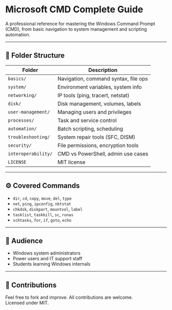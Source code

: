
# Microsoft CMD Complete Guide

A professional reference for mastering the Windows Command Prompt (CMD), from basic navigation to system management and scripting automation.

---

## 📁 Folder Structure

| Folder              | Description |
|---------------------|-------------|
| `basics/`           | Navigation, command syntax, file ops |
| `system/`           | Environment variables, system info |
| `networking/`       | IP tools (ping, tracert, netstat) |
| `disk/`             | Disk management, volumes, labels |
| `user-management/`  | Managing users and privileges |
| `processes/`        | Task and service control |
| `automation/`       | Batch scripting, scheduling |
| `troubleshooting/`  | System repair tools (SFC, DISM) |
| `security/`         | File permissions, encryption tools |
| `interoperability/` | CMD vs PowerShell, admin use cases |
| `LICENSE`           | MIT license |

---

## ⚙️ Covered Commands

- `dir`, `cd`, `copy`, `move`, `del`, `type`
- `net`, `ping`, `ipconfig`, `nbtstat`
- `chkdsk`, `diskpart`, `mountvol`, `label`
- `tasklist`, `taskkill`, `sc`, `runas`
- `schtasks`, `for`, `if`, `goto`, `echo`

---

## 👤 Audience

- Windows system administrators
- Power users and IT support staff
- Students learning Windows internals

---

## 🤝 Contributions

Feel free to fork and improve. All contributions are welcome.  
Licensed under MIT.
